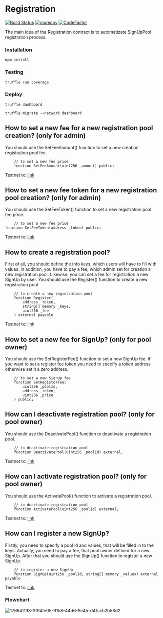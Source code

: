 # Registration

[![Build Status](https://app.travis-ci.com/The-Poolz/RegistrationContract.svg?token=j64fMSARWGtzysprUKZK&branch=master)](https://app.travis-ci.com/The-Poolz/RegistrationContract)
[![codecov](https://codecov.io/gh/The-Poolz/RegistrationContract/branch/master/graph/badge.svg?token=Z3HUc9AJRC)](https://codecov.io/gh/The-Poolz/RegistrationContract)
[![CodeFactor](https://www.codefactor.io/repository/github/the-poolz/registrationcontract/badge)](https://www.codefactor.io/repository/github/the-poolz/registrationcontract)

The main idea of the Registration contract is to automatizate SignUpPool registration process.

### Installation

```console
npm install
```

### Testing

```console
truffle run coverage
```

### Deploy

```console
truffle dashboard
```

```console
truffle migrate --network dashboard
```

## How to set a new fee for a new registration pool creation? (only for admin)

You should use the SetFeeAmount() function to set a new creation registration pool fee.

```solidity
    // to set a new fee price
    function SetFeeAmount(uint256 _amount) public;
```

Testnet tx: [link](https://testnet.bscscan.com/tx/0xc23988f49603d509593b018ecc3e89a9f33bebdb9454a715905ad4408a058839)

## How to set a new fee token for a new registration pool creation? (only for admin)

You should use the SetFeeToken() function to set a new registration pool fee price.

```solidity
    // to set a new fee price
function SetFeeToken(address _token) public;
```

Testnet tx: [link](https://testnet.bscscan.com/tx/0x432e2d652d55e27b6612e368f287fa9c30b5d24632a07ab52f22bf143f0cd746)

## How to create a registration pool?

First of all, you should define the info keys, which users will have to fill with values.
In addition, you have to pay a fee, which admin set for creation a new registration pool.
Likewise, you can set a fee for registration a new SignUp by user.
You should use the Register() function to create a new registration pool.

```solidity
    // to create a new registration pool
    function Register(
        address _token,
        string[] memory _keys,
        uint256 _fee
    ) external payable
```

Testnet tx: [link](https://testnet.bscscan.com/tx/0x1423eed0585bd997529a4d7dc18f4274d2402c5e605155b7d4e7a1d72315a257)

## How to set a new fee for SignUp? (only for pool owner)

You should use the SetRegisterFee() function to set a new SignUp fee.
If you want to set a register fee token you need to specify a token address otherwise set it a zero address.

```solidity
    // to set a new SignUp fee
    function SetRegisterFee(
        uint256 _poolId,
        address _token,
        uint256 _price
    ) public;
```

## How can I deactivate registration pool? (only for pool owner)

You should use the DeactivatePool() function to deactivate a registration pool.

```solidity
    // to deactivate registration pool
    function DeactivatePool(uint256 _poolId) external;
```

Testnet tx: [link](https://testnet.bscscan.com/tx/0xd06134ea0721086b57f2a6860f1720f39fe5f08c200ddbb4cae56fc56bd99c26)

## How can I activate registration pool? (only for pool owner)

You should use the ActivatePool() function to activate a registration pool.

```solidity
    // to deactivate registration pool
    function ActivatePool(uint256 _poolId) external;
```

Testnet tx: [link](https://testnet.bscscan.com/tx/0x06d54e0a57726838da8c34fdda0fbdb13d482c97b37a807ec4bbad9a8fccd09c)

## How can I register a new SignUp?

Firstly, you need to specify a pool id and values, that will be filled in to the keys.
Actually, you need to pay a fee, that pool owner defined for a new SignUp.
After that you should use the SignUp() function to register a new SignUp.

```solidity
    // to register a new SignUp
    function SignUp(uint256 _poolId, string[] memory _values) external payable
```

Testnet tx: [link](https://testnet.bscscan.com/tx/0x54f47786639c2747ec3340f94a40f044259370cb8f6a8b10509ac1f57b989c0d)

### Flowchart

![176641193-3f94fe05-9158-44d6-9e45-d41ccb2b58d2](https://user-images.githubusercontent.com/45734486/177203947-cf29161c-b766-43b8-a252-3bb2bffed136.jpg)

